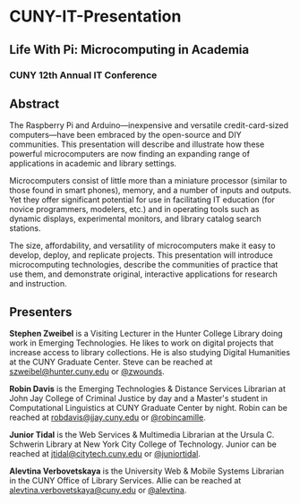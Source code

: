 CUNY-IT-Presentation
====================

## Life With Pi: Microcomputing in Academia
### CUNY 12th Annual IT Conference

## Abstract

The Raspberry Pi and Arduino&mdash;inexpensive and versatile credit-card-sized computers&mdash;have been embraced by the open-source and DIY communities. This presentation will describe and illustrate how these powerful microcomputers are now finding an expanding range of applications in academic and library settings.
 
Microcomputers consist of little more than a miniature processor (similar to those found in smart phones), memory, and a number of inputs and outputs. Yet they offer significant potential for use in facilitating IT education (for novice programmers, modelers, etc.) and in operating tools such as dynamic displays, experimental monitors, and library catalog search stations. 
 
The size, affordability, and versatility of microcomputers make it easy to develop, deploy, and replicate projects. This presentation will introduce microcomputing technologies, describe the communities of practice that use them, and demonstrate original, interactive applications for research and instruction. 

## Presenters

**Stephen Zweibel** is a Visiting Lecturer in the Hunter College Library doing work in Emerging Technologies. He likes to work on digital projects that increase access to library collections. He is also studying Digital Humanities at the CUNY Graduate Center. Steve can be reached at <szweibel@hunter.cuny.edu> or [@zwounds](http://twitter.com/zwounds "@zwounds").

**Robin Davis** is the Emerging Technologies & Distance Services Librarian at John Jay College of Criminal Justice by day and a Master's student in Computational Linguistics at CUNY Graduate Center by night. Robin can be reached at <robdavis@jjay.cuny.edu> or [@robincamille](http://twitter.com/robincamille "@robincamille").

**Junior Tidal** is the Web Services & Multimedia Librarian at the Ursula C. Schwerin Library at New York City College of Technology. Junior can be reached at <jtidal@citytech.cuny.edu> or [@juniortidal](http://twitter.com/juniortidal "@juniortidal").

**Alevtina Verbovetskaya** is the University Web & Mobile Systems Librarian in the CUNY Office of Library Services. Allie can be reached at <alevtina.verbovetskaya@cuny.edu> or [@alevtina](http://twitter.com/alevtina "@alevtina").
